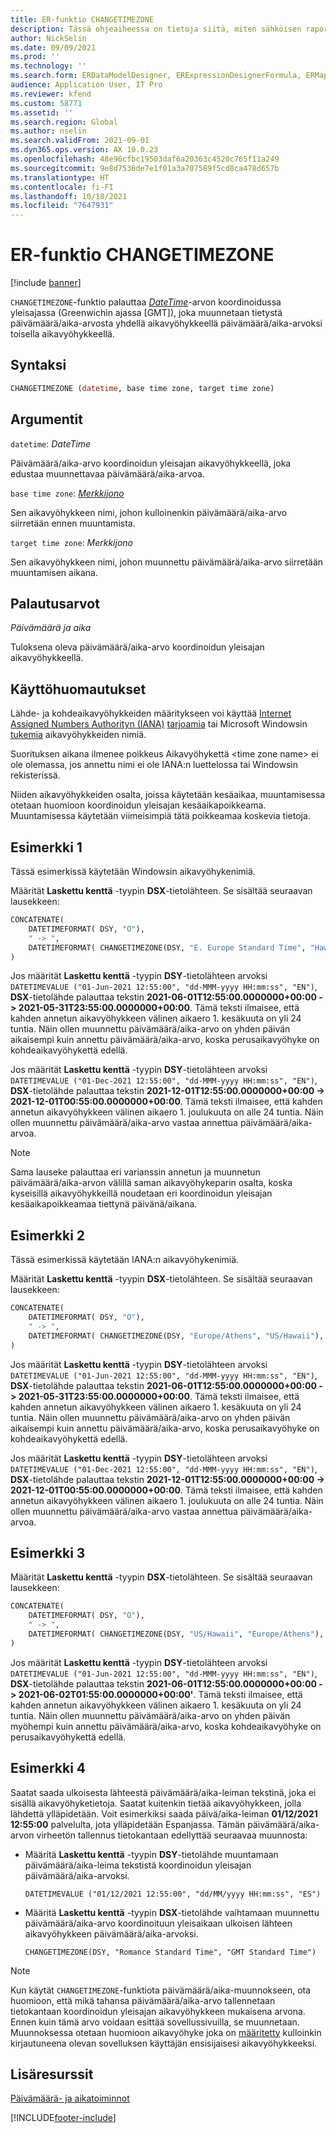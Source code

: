 ```yaml
---
title: ER-funktio CHANGETIMEZONE
description: Tässä ohjeaiheessa on tietoja siitä, miten sähköisen raportoinnin (ER) CHANGETIMEZONE-funktiota käytetään.
author: NickSelin
ms.date: 09/09/2021
ms.prod: ''
ms.technology: ''
ms.search.form: ERDataModelDesigner, ERExpressionDesignerFormula, ERMappedFormatDesigner, ERModelMappingDesigner
audience: Application User, IT Pro
ms.reviewer: kfend
ms.custom: 58771
ms.assetid: ''
ms.search.region: Global
ms.author: nselin
ms.search.validFrom: 2021-09-01
ms.dyn365.ops.version: AX 10.0.23
ms.openlocfilehash: 48e96cfbc19503daf6a20363c4520c765f11a249
ms.sourcegitcommit: 9e8d7536de7e1f01a3a707589f5cd8ca478d657b
ms.translationtype: HT
ms.contentlocale: fi-FI
ms.lasthandoff: 10/18/2021
ms.locfileid: "7647931"
---
```

# <a name="changetimezone-er-function"></a>ER-funktio CHANGETIMEZONE

[!include [banner](../includes/banner.md)]

`CHANGETIMEZONE`-funktio palauttaa *[DateTime](er-formula-supported-data-types-primitive.md#datetime)*-arvon koordinoidussa yleisajassa (Greenwichin ajassa \[GMT\]), joka muunnetaan tietystä päivämäärä/aika-arvosta yhdellä aikavyöhykkeellä päivämäärä/aika-arvoksi toisella aikavyöhykkeellä.

## <a name="syntax"></a>Syntaksi

```vb
CHANGETIMEZONE (datetime, base time zone, target time zone)
```

## <a name="arguments"></a>Argumentit

`datetime`: *DateTime*

Päivämäärä/aika-arvo koordinoidun yleisajan aikavyöhykkeellä, joka edustaa muunnettavaa päivämäärä/aika-arvoa.

`base time zone`: *[Merkkijono](er-formula-supported-data-types-primitive.md#string)*

Sen aikavyöhykkeen nimi, johon kulloinenkin päivämäärä/aika-arvo siirretään ennen muuntamista.

`target time zone`: *Merkkijono*

Sen aikavyöhykkeen nimi, johon muunnettu päivämäärä/aika-arvo siirretään muuntamisen aikana.

## <a name="return-values"></a>Palautusarvot

*Päivämäärä ja aika*

Tuloksena oleva päivämäärä/aika-arvo koordinoidun yleisajan aikavyöhykkeellä.

## <a name="usage-notes"></a>Käyttöhuomautukset

Lähde- ja kohdeaikavyöhykkeiden määritykseen voi käyttää [Internet Assigned Numbers Authorityn (IANA)](https://www.iana.org/) [tarjoamia](https://data.iana.org/time-zones/releases/) tai Microsoft Windowsin [tukemia](/windows-hardware/manufacture/desktop/default-time-zones) aikavyöhykkeiden nimiä.

Suorituksen aikana ilmenee poikkeus Aikavyöhykettä \<time zone name\> ei ole olemassa, jos annettu nimi ei ole IANA:n luettelossa tai Windowsin rekisterissä.

Niiden aikavyöhykkeiden osalta, joissa käytetään kesäaikaa, muuntamisessa otetaan huomioon koordinoidun yleisajan kesäaikapoikkeama. Muuntamisessa käytetään viimeisimpiä tätä poikkeamaa koskevia tietoja.

## <a name="example-1"></a>Esimerkki 1

Tässä esimerkissä käytetään Windowsin aikavyöhykenimiä.

Määrität **Laskettu kenttä** -tyypin **DSX**-tietolähteen. Se sisältää seuraavan lausekkeen:

```vb
CONCATENATE(
    DATETIMEFORMAT( DSY, "O"), 
    " -> ", 
    DATETIMEFORMAT( CHANGETIMEZONE(DSY, "E. Europe Standard Time", "Hawaiian Standard Time"), "O")
)
```

Jos määrität **Laskettu kenttä** -tyypin **DSY**-tietolähteen arvoksi `DATETIMEVALUE ("01-Jun-2021 12:55:00", "dd-MMM-yyyy HH:mm:ss", "EN")`, **DSX**-tietolähde palauttaa tekstin **2021-06-01T12:55:00.0000000+00:00 -> 2021-05-31T23:55:00.0000000+00:00**. Tämä teksti ilmaisee, että kahden annetun aikavyöhykkeen välinen aikaero 1. kesäkuuta on yli 24 tuntia. Näin ollen muunnettu päivämäärä/aika-arvo on yhden päivän aikaisempi kuin annettu päivämäärä/aika-arvo, koska perusaikavyöhyke on kohdeaikavyöhykettä edellä.

Jos määrität **Laskettu kenttä** -tyypin **DSY**-tietolähteen arvoksi `DATETIMEVALUE ("01-Dec-2021 12:55:00", "dd-MMM-yyyy HH:mm:ss", "EN")`, **DSX**-tietolähde palauttaa tekstin **2021-12-01T12:55:00.0000000+00:00 -> 2021-12-01T00:55:00.0000000+00:00**. Tämä teksti ilmaisee, että kahden annetun aikavyöhykkeen välinen aikaero 1. joulukuuta on alle 24 tuntia. Näin ollen muunnettu päivämäärä/aika-arvo vastaa annettua päivämäärä/aika-arvoa.

> [!NOTE]
> Sama lauseke palauttaa eri varianssin annetun ja muunnetun päivämäärä/aika-arvon välillä saman aikavyöhykeparin osalta, koska kyseisillä aikavyöhykkeillä noudetaan eri koordinoidun yleisajan kesäaikapoikkeamaa tiettynä päivänä/aikana.

## <a name="example-2"></a>Esimerkki 2

Tässä esimerkissä käytetään IANA:n aikavyöhykenimiä.

Määrität **Laskettu kenttä** -tyypin **DSX**-tietolähteen. Se sisältää seuraavan lausekkeen:

```vb
CONCATENATE(
    DATETIMEFORMAT( DSY, "O"), 
    " -> ", 
    DATETIMEFORMAT( CHANGETIMEZONE(DSY, "Europe/Athens", "US/Hawaii"), "O")
)
```

Jos määrität **Laskettu kenttä** -tyypin **DSY**-tietolähteen arvoksi `DATETIMEVALUE ("01-Jun-2021 12:55:00", "dd-MMM-yyyy HH:mm:ss", "EN")`, **DSX**-tietolähde palauttaa tekstin **2021-06-01T12:55:00.0000000+00:00 -> 2021-05-31T23:55:00.0000000+00:00**. Tämä teksti ilmaisee, että kahden annetun aikavyöhykkeen välinen aikaero 1. kesäkuuta on yli 24 tuntia. Näin ollen muunnettu päivämäärä/aika-arvo on yhden päivän aikaisempi kuin annettu päivämäärä/aika-arvo, koska perusaikavyöhyke on kohdeaikavyöhykettä edellä.

Jos määrität **Laskettu kenttä** -tyypin **DSY**-tietolähteen arvoksi `DATETIMEVALUE ("01-Dec-2021 12:55:00", "dd-MMM-yyyy HH:mm:ss", "EN")`, **DSX**-tietolähde palauttaa tekstin **2021-12-01T12:55:00.0000000+00:00 -> 2021-12-01T00:55:00.0000000+00:00**. Tämä teksti ilmaisee, että kahden annetun aikavyöhykkeen välinen aikaero 1. joulukuuta on alle 24 tuntia. Näin ollen muunnettu päivämäärä/aika-arvo vastaa annettua päivämäärä/aika-arvoa.

## <a name="example-3"></a>Esimerkki 3

Määrität **Laskettu kenttä** -tyypin **DSX**-tietolähteen. Se sisältää seuraavan lausekkeen:

```vb
CONCATENATE(
    DATETIMEFORMAT( DSY, "O"), 
    " -> ", 
    DATETIMEFORMAT( CHANGETIMEZONE(DSY, "US/Hawaii", "Europe/Athens"), "O")
)
```

Jos määrität **Laskettu kenttä** -tyypin **DSY**-tietolähteen arvoksi `DATETIMEVALUE ("01-Jun-2021 12:55:00", "dd-MMM-yyyy HH:mm:ss", "EN")`, **DSX**-tietolähde palauttaa tekstin **2021-06-01T12:55:00.0000000+00:00 -> 2021-06-02T01:55:00.0000000+00:00'**. Tämä teksti ilmaisee, että kahden annetun aikavyöhykkeen välinen aikaero 1. kesäkuuta on yli 24 tuntia. Näin ollen muunnettu päivämäärä/aika-arvo on yhden päivän myöhempi kuin annettu päivämäärä/aika-arvo, koska kohdeaikavyöhyke on perusaikavyöhykettä edellä.

## <a name="example-4"></a>Esimerkki 4

Saatat saada ulkoisesta lähteestä päivämäärä/aika-leiman tekstinä, joka ei sisällä aikavyöhyketietoja. Saatat kuitenkin tietää aikavyöhykkeen, jolla lähdettä ylläpidetään. Voit esimerkiksi saada päivä/aika-leiman **01/12/2021 12:55:00** palvelulta, jota ylläpidetään Espanjassa. Tämän päivämäärä/aika-arvon virheetön tallennus tietokantaan edellyttää seuraavaa muunnosta:

- Määritä **Laskettu kenttä** -tyypin **DSY**-tietolähde muuntamaan päivämäärä/aika-leima tekstistä koordinoidun yleisajan päivämäärä/aika-arvoksi.

    `DATETIMEVALUE ("01/12/2021 12:55:00", "dd/MM/yyyy HH:mm:ss", "ES")`

- Määritä **Laskettu kenttä** -tyypin **DSX**-tietolähde vaihtamaan muunnettu päivämäärä/aika-arvo koordinoituun yleisaikaan ulkoisen lähteen aikavyöhykkeen päivämäärä/aika-arvoksi.

    `CHANGETIMEZONE(DSY, "Romance Standard Time", "GMT Standard Time")`

> [!NOTE]
> Kun käytät `CHANGETIMEZONE`-funktiota päivämäärä/aika-muunnokseen, ota huomioon, että mikä tahansa päivämäärä/aika-arvo tallennetaan tietokantaan koordinoidun yleisajan aikavyöhykkeen mukaisena arvona. Ennen kuin tämä arvo voidaan esittää sovellussivuilla, se muunnetaan. Muunnoksessa otetaan huomioon aikavyöhyke joka on [määritetty](../../fin-ops/organization-administration/tasks/set-users-preferred-time-zone.md) kulloinkin kirjautuneena olevan sovelluksen käyttäjän ensisijaisesi aikavyöhykkeeksi.

## <a name="additional-resources"></a>Lisäresurssit

[Päivämäärä- ja aikatoiminnot](er-functions-category-datetime.md)

[!INCLUDE[footer-include](../../../includes/footer-banner.md)]
